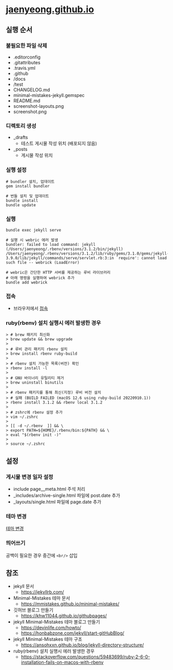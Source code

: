 # [jaenyeong.github.io](https://jaenyeong.github.io)

## 실행 순서

### 불필요한 파일 삭제
* .editorconfig
* .gitattributes
* .travis.yml
* .github
* /docs
* /test
* CHANGELOG.md
* minimal-mistakes-jekyll.gemspec
* README.md
* screenshot-layouts.png
* screenshot.png

### 디렉토리 생성
* _drafts
  * 테스트 게시물 작성 위치 (배포되지 않음)
* _posts
  * 게시물 작성 위치

### 실행 설정
~~~console
# bundler 설치, 업데이트
gem install bundler

# 번들 설치 및 업데이트
bundle install
bundle update
~~~

### 실행

```console
bundle exec jekyll serve

# 실행 시 webric 에러 발생
bundler: failed to load command: jekyll (/Users/jaenyeong/.rbenv/versions/3.1.2/bin/jekyll)
/Users/jaenyeong/.rbenv/versions/3.1.2/lib/ruby/gems/3.1.0/gems/jekyll-3.9.0/lib/jekyll/commands/serve/servlet.rb:3:in `require': cannot load such file -- webrick (LoadError)

# webric은 간단한 HTTP 서버를 제공하는 루비 라이브러리
# 아래 명령을 실행하여 webrick 추가
bundle add webrick
```

### 접속
* 브라우저에서 [접속](http://127.0.0.1:4000)

### ruby(rbenv) 설치 실행시 에러 발생한 경우
~~~
> # brew 패키지 최신화
> brew update && brew upgrade
> 
> # 루비 관리 패키지 rbenv 설치
> brew install rbenv ruby-build
>
> # rbenv 설치 가능한 목록(버전) 확인
> rbenv install -l
>
> # GNU 바이너리 유틸리티 제거
> brew uninstall binutils
>
> # rbenv 패키지를 통해 최신(지정) 루비 버전 설치
> # 실패 (BUILD FAILED (macOS 12.6 using ruby-build 20220910.1))
> rbenv install 3.1.2 && rbenv local 3.1.2
>
> # zshrc에 rbenv 설정 추가
> vim ~/.zshrc
> 
> [[ -d ~/.rbenv  ]] && \
> export PATH=${HOME}/.rbenv/bin:${PATH} && \
> eval "$(rbenv init -)"
> 
> source ~/.zshrc
~~~

## 설정

### 게시물 변경 일자 설정
* include page__meta.html 주석 처리
* _includes/archive-single.html 파일에 post.date 추가
* _layouts/single.html 파일에 page.date 추가
  
### 테마 변경
[테마 변경](_config.yml)

### 띄어쓰기
공백이 필요한 경우 중간에 `<br/>` 삽입

## 참조
* jekyll 문서
  * https://jekyllrb.com/
* Minimal-Mistakes 테마 문서
  * https://mmistakes.github.io/minimal-mistakes/
* 깃허브 블로그 만들기
  * https://khw11044.github.io/githubpages/
* jekyll Minimal-Mistakes 테마 블로그 만들기
  * https://devinlife.com/howto/
  * https://honbabzone.com/jekyll/start-gitHubBlog/
* jekyll Minimal-Mistakes 테마 구조
  * https://ansohxxn.github.io/blog/jekyll-directory-structure/
* ruby(rbenv) 설치 실행시 에러 발생한 경우
  * https://stackoverflow.com/questions/59483699/ruby-2-6-0-installation-fails-on-macos-with-rbenv
